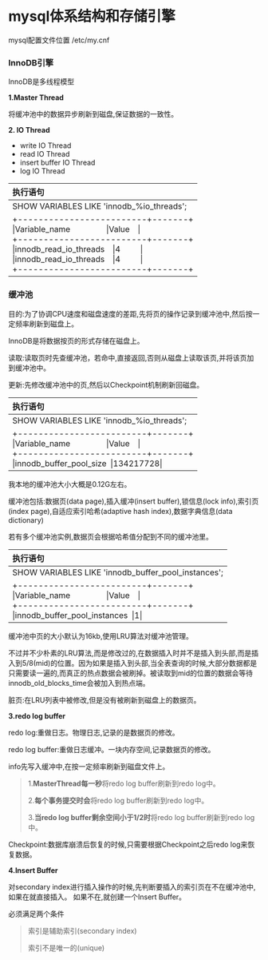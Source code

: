 # mysql体系结构和存储引擎

mysql配置文件位置 /etc/my.cnf

### **InnoDB引擎**

InnoDB是多线程模型

**1.Master Thread**

将缓冲池中的数据异步刷新到磁盘,保证数据的一致性。

**2. IO Thread**

- write IO Thread
- read IO Thread
- insert buffer IO Thread
- log IO Thread

执行语句|
:--|
SHOW VARIABLES LIKE 'innodb_%io_threads';|
+-------------------------+-------+<br>\|Variable_name&ensp;&ensp;&ensp;&ensp;&ensp;&ensp;&ensp;&ensp;&ensp;\|Value&ensp;&ensp;\|<br>+-------------------------+-------+<br>\|innodb_read_io_threads&ensp;&ensp;\|4&ensp;&ensp;&ensp;&ensp;&ensp;\|<br>\|innodb_read_io_threads&ensp;&ensp;\|4&ensp;&ensp;&ensp;&ensp;&ensp;\|<br>+-------------------------+-------+<br>|

### 缓冲池

目的:为了协调CPU速度和磁盘速度的差距,先将页的操作记录到缓冲池中,然后按一定频率刷新到磁盘上。

InnoDB是将数据按页的形式存储在磁盘上。

读取:读取页时先查缓冲池，若命中,直接返回,否则从磁盘上读取该页,并将该页加到缓冲池中。

更新:先修改缓冲池中的页,然后以Checkpoint机制刷新回磁盘。

 执行语句|
:--|
SHOW VARIABLES LIKE 'innodb_%io_threads';|
+-------------------------+-------+<br>\|Variable_name&ensp;&ensp;&ensp;&ensp;&ensp;&ensp;&ensp;&ensp;&ensp;\|Value&ensp;&ensp;\|<br>+-------------------------+-------+<br>\|innodb_buffer_pool_size&ensp;\|134217728\||

我本地的缓冲池大小大概是0.12G左右。

缓冲池包括:数据页(data page),插入缓冲(insert buffer),锁信息(lock info),索引页(index page),自适应索引哈希(adaptive hash index),数据字典信息(data dictionary)

若有多个缓冲池实例,数据页会根据哈希值分配到不同的缓冲池里。

 执行语句|
:--|
SHOW VARIABLES LIKE 'innodb_buffer_pool_instances';|
+-------------------------+-------+<br>\|Variable_name&ensp;&ensp;&ensp;&ensp;&ensp;&ensp;&ensp;&ensp;&ensp;\|Value&ensp;&ensp;\|<br>+-------------------------+-------+<br>\|innodb_buffer_pool_instances&ensp;\|1\||

缓冲池中页的大小默认为16kb,使用LRU算法对缓冲池管理。

不过并不少朴素的LRU算法,而是修改过的,在数据插入时并不是插入到头部,而是插入到5/8(mid)的位置。因为如果是插入到头部,当全表查询的时候,大部分数据都是只需要读一遍的,而真正的热点数据会被刷掉。被读取到mid的位置的数据会等待innodb_old_blocks_time会被加入到热点端。

脏页:在LRU列表中被修改,但是没有被刷新到磁盘上的数据页。

**3.redo log buffer**

redo log:重做日志。物理日志,记录的是数据页的修改。

redo log buffer:重做日志缓冲。一块内存空间,记录数据页的修改。

info先写入缓冲中,在按一定频率刷新到磁盘文件上。

> 1.**MasterThread每一秒**将redo log buffer刷新到redo log中。
> 
> 2.**每个事务提交时会**将redo log buffer刷新到redo log中。
> 
> 3.**当redo log buffer剩余空间小于1/2时**将redo log buffer刷新到redo log中。

Checkpoint:数据库崩溃后恢复的时候,只需要根据Checkpoint之后redo log来恢复数据。

**4.Insert Buffer**

对secondary index进行插入操作的时候,先判断要插入的索引页在不在缓冲池中,如果在就直接插入。
如果不在,就创建一个Insert Buffer。

必须满足两个条件

> 索引是辅助索引(secondary index)
> 
> 索引不是唯一的(unique)

